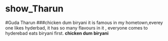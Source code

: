 # show_Tharun
#Guda Tharun
###chicken dum biryani
it is famous in my hometown,everey one likes hyderbad, it has so many flavours in it , everyone comes to hyderebad eats biryani first.
**chicken dum biryani**
